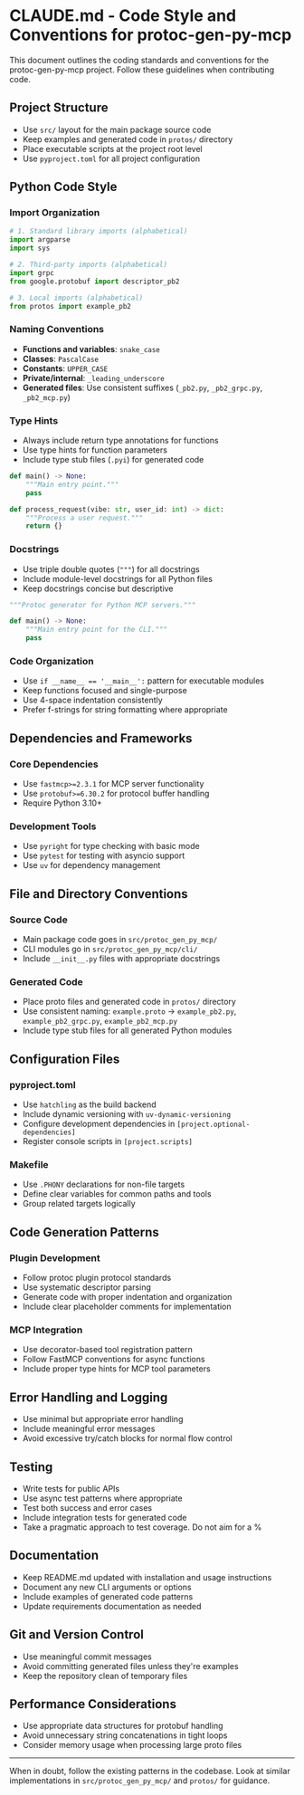 # CLAUDE.md - Code Style and Conventions for protoc-gen-py-mcp

This document outlines the coding standards and conventions for the protoc-gen-py-mcp project. Follow these guidelines when contributing code.

## Project Structure

- Use `src/` layout for the main package source code
- Keep examples and generated code in `protos/` directory
- Place executable scripts at the project root level
- Use `pyproject.toml` for all project configuration

## Python Code Style

### Import Organization
```python
# 1. Standard library imports (alphabetical)
import argparse
import sys

# 2. Third-party imports (alphabetical)
import grpc
from google.protobuf import descriptor_pb2

# 3. Local imports (alphabetical)
from protos import example_pb2
```

### Naming Conventions
- **Functions and variables**: `snake_case`
- **Classes**: `PascalCase`
- **Constants**: `UPPER_CASE`
- **Private/internal**: `_leading_underscore`
- **Generated files**: Use consistent suffixes (`_pb2.py`, `_pb2_grpc.py`, `_pb2_mcp.py`)

### Type Hints
- Always include return type annotations for functions
- Use type hints for function parameters
- Include type stub files (`.pyi`) for generated code
```python
def main() -> None:
    """Main entry point."""
    pass

def process_request(vibe: str, user_id: int) -> dict:
    """Process a user request."""
    return {}
```

### Docstrings
- Use triple double quotes (`"""`) for all docstrings
- Include module-level docstrings for all Python files
- Keep docstrings concise but descriptive
```python
"""Protoc generator for Python MCP servers."""

def main() -> None:
    """Main entry point for the CLI."""
    pass
```

### Code Organization
- Use `if __name__ == '__main__':` pattern for executable modules
- Keep functions focused and single-purpose
- Use 4-space indentation consistently
- Prefer f-strings for string formatting where appropriate

## Dependencies and Frameworks

### Core Dependencies
- Use `fastmcp>=2.3.1` for MCP server functionality
- Use `protobuf>=6.30.2` for protocol buffer handling
- Require Python 3.10+

### Development Tools
- Use `pyright` for type checking with basic mode
- Use `pytest` for testing with asyncio support
- Use `uv` for dependency management

## File and Directory Conventions

### Source Code
- Main package code goes in `src/protoc_gen_py_mcp/`
- CLI modules go in `src/protoc_gen_py_mcp/cli/`
- Include `__init__.py` files with appropriate docstrings

### Generated Code
- Place proto files and generated code in `protos/` directory
- Use consistent naming: `example.proto` → `example_pb2.py`, `example_pb2_grpc.py`, `example_pb2_mcp.py`
- Include type stub files for all generated Python modules

## Configuration Files

### pyproject.toml
- Use `hatchling` as the build backend
- Include dynamic versioning with `uv-dynamic-versioning`
- Configure development dependencies in `[project.optional-dependencies]`
- Register console scripts in `[project.scripts]`

### Makefile
- Use `.PHONY` declarations for non-file targets
- Define clear variables for common paths and tools
- Group related targets logically

## Code Generation Patterns

### Plugin Development
- Follow protoc plugin protocol standards
- Use systematic descriptor parsing
- Generate code with proper indentation and organization
- Include clear placeholder comments for implementation

### MCP Integration
- Use decorator-based tool registration pattern
- Follow FastMCP conventions for async functions
- Include proper type hints for MCP tool parameters

## Error Handling and Logging

- Use minimal but appropriate error handling
- Include meaningful error messages
- Avoid excessive try/catch blocks for normal flow control

## Testing

- Write tests for public APIs
- Use async test patterns where appropriate
- Test both success and error cases
- Include integration tests for generated code
- Take a pragmatic approach to test coverage. Do not aim for a %

## Documentation

- Keep README.md updated with installation and usage instructions
- Document any new CLI arguments or options
- Include examples of generated code patterns
- Update requirements documentation as needed

## Git and Version Control

- Use meaningful commit messages
- Avoid committing generated files unless they're examples
- Keep the repository clean of temporary files

## Performance Considerations

- Use appropriate data structures for protobuf handling
- Avoid unnecessary string concatenations in tight loops
- Consider memory usage when processing large proto files

---

When in doubt, follow the existing patterns in the codebase. Look at similar implementations in `src/protoc_gen_py_mcp/` and `protos/` for guidance.
